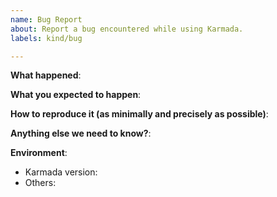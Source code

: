 ```yaml
---
name: Bug Report
about: Report a bug encountered while using Karmada.
labels: kind/bug

---
```


<!-- Please use this template while reporting a bug and provide as much info as possible. Not doing so may result in your bug not being addressed in a timely manner. Thanks!
-->


**What happened**:

**What you expected to happen**:

**How to reproduce it (as minimally and precisely as possible)**:

**Anything else we need to know?**:

**Environment**:
- Karmada version:
- Others:
